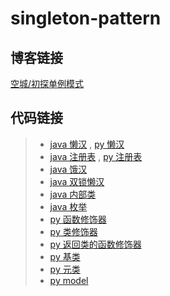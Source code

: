 # singleton-pattern

## 博客链接

[空城/初探单例模式](http://koon.cool/design-pattern/2018-06-04-singleton/)

## 代码链接

>- [java 懒汉](./java/LazySingleton.java) , [py 懒汉](./python/LazySingleton.py)
>- [java 注册表](./java/RegistrySingleton.java) , [py 注册表](./python/RegistrySingleton.py)
>- [java 饿汉](./java/HungrySingleton.java)
>- [java 双锁懒汉](./java/DoubleLockSingleton.java)
>- [java 内部类](./java/InSingleton.java)
>- [java 枚举](./java/EnumSingleton.java)
>- [py 函数修饰器](./python/FunctionDecoratorSingleton.py)
>- [py 类修饰器](./python/ClassDecoratorSingleton.py)
>- [py 返回类的函数修饰器](./python/ReturnClassDecoratorSingleton.py)
>- [py 基类](./python/BaseClassSingleton.py)
>- [py 元类](./python/MetaclassSingleton.py)
>- [py model](./python/ModelSingleton.py)
